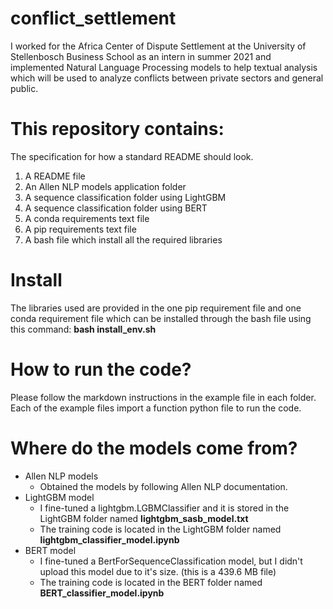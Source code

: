 # conflict_settlement
I worked for the Africa Center of Dispute Settlement at the University of Stellenbosch Business School as an intern in summer 2021 and implemented Natural Language Processing models to help textual analysis which will be used to analyze conflicts between private sectors and general public.

# This repository contains:

The specification for how a standard README should look.
1. A README file
2. An Allen NLP models application folder
3. A sequence classification folder using LightGBM
4. A sequence classification folder using BERT
5. A conda requirements text file
6. A pip requirements text file
7. A bash file which install all the required libraries

# Install

The libraries used are provided in the one pip requirement file and one conda requirement file which can be installed through the bash file using this command: **__bash install_env.sh__**

# How to run the code?
Please follow the markdown instructions in the example file in each folder. Each of the example files import a function python file to run the code. 

# Where do the models come from?

* Allen NLP models
  * Obtained the models by following Allen NLP documentation.
* LightGBM model
  * I fine-tuned a lightgbm.LGBMClassifier and it is stored in the LightGBM folder named **__lightgbm_sasb_model.txt__**
  * The training code is located in the LightGBM folder named **__lightgbm_classifier_model.ipynb__**
* BERT model
  * I fine-tuned a BertForSequenceClassification model, but I didn't upload this model due to it's size. (this is a 439.6 MB file)
  * The training code is located in the BERT folder named **__BERT_classifier_model.ipynb__**
